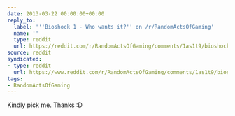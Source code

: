 ```yaml
---
date: 2013-03-22 00:00:00+00:00
reply_to:
  label: '''Bioshock 1 - Who wants it?'' on /r/RandomActsOfGaming'
  name: ''
  type: reddit
  url: https://reddit.com/r/RandomActsOfGaming/comments/1as1t9/bioshock_1_who_wants_it/
source: reddit
syndicated:
- type: reddit
  url: https://www.reddit.com/r/RandomActsOfGaming/comments/1as1t9/bioshock_1_who_wants_it/c90ff65/
tags:
- RandomActsOfGaming
---
```


Kindly pick me. Thanks :D
